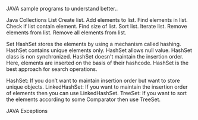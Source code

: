 JAVA sample programs to understand better..

Java Collections 
List
    Create list.
    Add elements to list.
    Find elements in list.
    Check if list contain element.
    Find size of list.
    Sort list.
    Iterate list.
    Remove elements from list.
    Remove all elements from list.    

Set
    HashSet stores the elements by using a mechanism called hashing.
    HashSet contains unique elements only.
    HashSet allows null value.
    HashSet class is non synchronized.
    HashSet doesn't maintain the insertion order. Here, elements are inserted on the basis of their hashcode.
    HashSet is the best approach for search operations.

HashSet: If you don’t want to maintain insertion order but want to store unique objects. 
LinkedHashSet: If you want to maintain the insertion order of elements then you can use LinkedHashSet. 
TreeSet: If you want to sort the elements according to some Comparator then use TreeSet.

JAVA Exceptions

